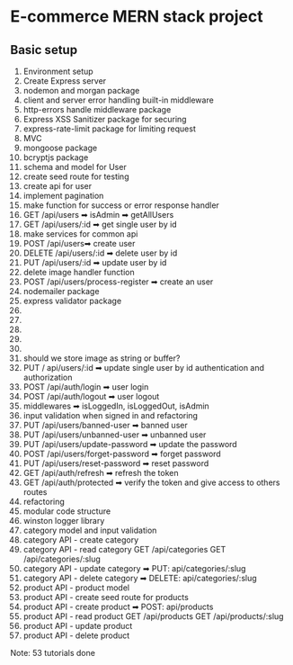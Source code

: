 # E-commerce MERN stack project

## Basic setup

1.  Environment setup
2.  Create Express server
3.  nodemon and morgan package
4.  client and server error handling built-in middleware
5.  http-errors handle middleware package
6.  Express XSS Sanitizer package for securing
7.  express-rate-limit package for limiting request
8.  MVC
9.  mongoose package
10. bcryptjs package
11. schema and model for User
12. create seed route for testing
13. create api for user
14. implement pagination
15. make function for success or error response handler
16. GET /api/users ➡ isAdmin ➡ getAllUsers
17. GET /api/users/:id ➡ get single user by id
18. make services for common api
19. POST /api/users➡ create user
20. DELETE /api/users/:id ➡ delete user by id
21. PUT /api/users/:id ➡ update user by id
22. delete image handler function
23. POST /api/users/process-register ➡ create an user
24. nodemailer package
25. express validator package
26.
27.
28.
29.
30. <!-- above need to be update according videos -->
31. should we store image as string or buffer?
32. PUT / api/users/:id ➡ update single user by id authentication and authorization
33. POST /api/auth/login ➡ user login
34. POST /api/auth/logout ➡ user logout
35. middlewares ➡ isLoggedIn, isLoggedOut, isAdmin
36. input validation when signed in and refactoring
37. PUT /api/users/banned-user ➡ banned user
38. PUT /api/users/unbanned-user ➡ unbanned user
39. PUT /api/users/update-password ➡ update the password
40. POST /api/users/forget-password ➡ forget password
41. PUT /api/users/reset-password ➡ reset password
42. GET /api/auth/refresh ➡ refresh the token
43. GET /api/auth/protected ➡ verify the token and give access to others routes
44. refactoring
45. modular code structure
46. winston logger library
47. category model and input validation
48. category API - create category
49. category API - read category
    GET /api/categories
    GET /api/categories/:slug
50. category API - update category ➡ PUT: api/categories/:slug
51. category API - delete category ➡ DELETE: api/categories/:slug
52. product API - product model
53. product API - create seed route for products
54. product API - create product ➡ POST: api/products
55. product API - read product
    GET /api/products
    GET /api/products/:slug
56. product API - update product
57. product API - delete product

Note: 53 tutorials done

